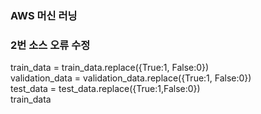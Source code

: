 ### AWS 머신 러닝

### 2번 소스 오류 수정
train_data = train_data.replace({True:1, False:0})
<br>
validation_data = validation_data.replace({True:1, False:0})
<br>
test_data = test_data.replace({True:1,False:0})
<br>
train_data

